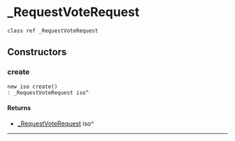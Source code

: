 # _RequestVoteRequest

```pony
class ref _RequestVoteRequest
```

## Constructors

### create

```pony
new iso create()
: _RequestVoteRequest iso^
```

#### Returns

* [_RequestVoteRequest](.-raft-_RequestVoteRequest) iso^

---

